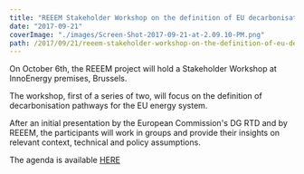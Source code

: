 ```yaml
---
title: "REEEM Stakeholder Workshop on the definition of EU decarbonisation pathways"
date: "2017-09-21"
coverImage: "./images/Screen-Shot-2017-09-21-at-2.09.10-PM.png"
path: /2017/09/21/reeem-stakeholder-workshop-on-the-definition-of-eu-decarbonisation-pathways/
---
```


On October 6th, the REEEM project will hold a Stakeholder Workshop at InnoEnergy premises, Brussels.

The workshop, first of a series of two, will focus on the definition of decarbonisation pathways for the EU energy system.

After an initial presentation by the European Commission's DG RTD and by REEEM, the participants will work in groups and provide their insights on relevant context, technical and policy assumptions.

The agenda is available [HERE](../uploads/2017/11/REEEM-1stWS_agenda.pdf)
